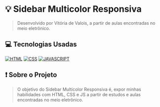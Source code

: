 # 💡 Sidebar Multicolor Responsiva
> Desenvolvido por Vitória de Valois, a partir de aulas encontradas no meio eletrônico.

## 💻 Tecnologias Usadas

[![HTML](https://img.shields.io/badge/HTML5-E34F26?style=for-the-badge&logo=html5&logoColor=white)](#)
[![CSS](https://img.shields.io/badge/CSS3-1572B6?style=for-the-badge&logo=css3&logoColor=white)](#)
[![JAVASCRIPT](https://img.shields.io/badge/JavaScript-323330?style=for-the-badge&logo=javascript&logoColor=F7DF1E)](#)


## ❗ Sobre o Projeto
> O objetivo do Sidebar Multicolor Responsiva é, expor minhas habilidades com HTML, CSS e JS a partir de estudos e aulas encontradas no meio eletrônico.
